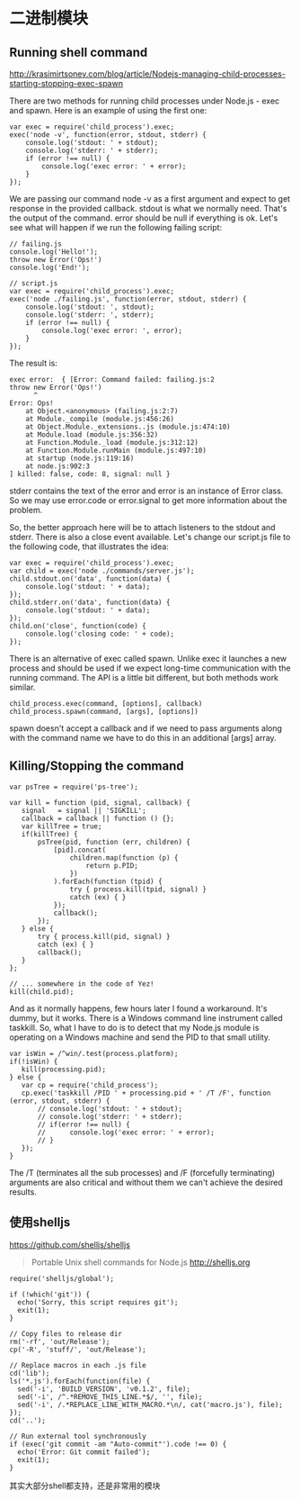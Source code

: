 # 二进制模块


## Running shell command

http://krasimirtsonev.com/blog/article/Nodejs-managing-child-processes-starting-stopping-exec-spawn

There are two methods for running child processes under Node.js - exec and spawn. Here is an example of using the first one:

```
var exec = require('child_process').exec;
exec('node -v', function(error, stdout, stderr) {
    console.log('stdout: ' + stdout);
    console.log('stderr: ' + stderr);
    if (error !== null) {
        console.log('exec error: ' + error);
    }
});
```

We are passing our command node -v as a first argument and expect to get response in the provided callback. stdout is what we normally need. That's the output of the command. error should be null if everything is ok. Let's see what will happen if we run the following failing script:


```
// failing.js
console.log('Hello!');
throw new Error('Ops!')
console.log('End!');

// script.js
var exec = require('child_process').exec;
exec('node ./failing.js', function(error, stdout, stderr) {
    console.log('stdout: ', stdout);
    console.log('stderr: ', stderr);
    if (error !== null) {
        console.log('exec error: ', error);
    }
});

```

The result is:

```
exec error:  { [Error: Command failed: failing.js:2
throw new Error('Ops!')
      ^
Error: Ops!
    at Object.<anonymous> (failing.js:2:7)
    at Module._compile (module.js:456:26)
    at Object.Module._extensions..js (module.js:474:10)
    at Module.load (module.js:356:32)
    at Function.Module._load (module.js:312:12)
    at Function.Module.runMain (module.js:497:10)
    at startup (node.js:119:16)
    at node.js:902:3
] killed: false, code: 8, signal: null }
```

stderr contains the text of the error and error is an instance of Error class. So we may use error.code or error.signal to get more information about the problem.

 
So, the better approach here will be to attach listeners to the stdout and stderr. There is also a close event available. Let's change our script.js file to the following code, that illustrates the idea:

```
var exec = require('child_process').exec;
var child = exec('node ./commands/server.js');
child.stdout.on('data', function(data) {
    console.log('stdout: ' + data);
});
child.stderr.on('data', function(data) {
    console.log('stdout: ' + data);
});
child.on('close', function(code) {
    console.log('closing code: ' + code);
});

```

There is an alternative of exec called spawn. Unlike exec it launches a new process and should be used if we expect long-time communication with the running command. The API is a little bit different, but both methods work similar.

```
child_process.exec(command, [options], callback)
child_process.spawn(command, [args], [options])
```

spawn doesn't accept a callback and if we need to pass arguments along with the command name we have to do this in an additional [args] array.

## Killing/Stopping the command

```
var psTree = require('ps-tree');

var kill = function (pid, signal, callback) {
   signal   = signal || 'SIGKILL';
   callback = callback || function () {};
   var killTree = true;
   if(killTree) {
       psTree(pid, function (err, children) {
           [pid].concat(
               children.map(function (p) {
                   return p.PID;
               })
           ).forEach(function (tpid) {
               try { process.kill(tpid, signal) }
               catch (ex) { }
           });
           callback();
       });
   } else {
       try { process.kill(pid, signal) }
       catch (ex) { }
       callback();
   }
};

// ... somewhere in the code of Yez!
kill(child.pid);
```

And as it normally happens, few hours later I found a workaround. It's dummy, but it works. There is a Windows command line instrument called taskkill. So, what I have to do is to detect that my Node.js module is operating on a Windows machine and send the PID to that small utility.

```
var isWin = /^win/.test(process.platform);
if(!isWin) {
   kill(processing.pid);
} else {
   var cp = require('child_process');
   cp.exec('taskkill /PID ' + processing.pid + ' /T /F', function (error, stdout, stderr) {
       // console.log('stdout: ' + stdout);
       // console.log('stderr: ' + stderr);
       // if(error !== null) {
       //      console.log('exec error: ' + error);
       // }
   });             
}
```

The /T (terminates all the sub processes) and /F (forcefully terminating) arguments are also critical and without them we can't achieve the desired results.

## 使用shelljs

https://github.com/shelljs/shelljs

> Portable Unix shell commands for Node.js http://shelljs.org


```
require('shelljs/global');

if (!which('git')) {
  echo('Sorry, this script requires git');
  exit(1);
}

// Copy files to release dir
rm('-rf', 'out/Release');
cp('-R', 'stuff/', 'out/Release');

// Replace macros in each .js file
cd('lib');
ls('*.js').forEach(function(file) {
  sed('-i', 'BUILD_VERSION', 'v0.1.2', file);
  sed('-i', /^.*REMOVE_THIS_LINE.*$/, '', file);
  sed('-i', /.*REPLACE_LINE_WITH_MACRO.*\n/, cat('macro.js'), file);
});
cd('..');

// Run external tool synchronously
if (exec('git commit -am "Auto-commit"').code !== 0) {
  echo('Error: Git commit failed');
  exit(1);
}
```

其实大部分shell都支持，还是非常用的模块

